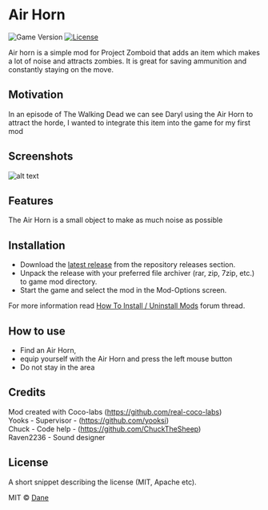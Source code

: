 # Air Horn

![Game Version](https://img.shields.io/badge/PZ%20Version-IWBUMS%3A%2041.50-red) [![License](https://img.shields.io/github/license/yooksi/pz-zmod)](https://www.gnu.org/licenses/)

Air horn is a simple mod for Project Zomboid that adds an item which makes a lot of noise and attracts zombies. It is great for saving ammunition and constantly staying on the move.

## Motivation

In an episode of The Walking Dead we can see Daryl using the Air Horn to attract the horde, I wanted to integrate this item into the game for my first mod

## Screenshots

![alt text](https://i.ibb.co/MV3rp2r/airhorn.jpg)

## Features

The Air Horn is a small object to make as much noise as possible  

## Installation

- Download the [latest release](https://github.com/yooksi/pz-zmod/releases/latest) from the repository releases section.
- Unpack the release with your preferred file archiver (rar, zip, 7zip, etc.) to game mod directory.
- Start the game and select the mod in the Mod-Options screen.

For more information read [How To Install / Uninstall Mods](https://theindiestone.com/forums/index.php?/topic/1395-how-to-install-uninstall-mods/) forum thread.

## How to use

- Find an Air Horn, 
- equip yourself with the Air Horn and press the left mouse button
- Do not stay in the area

## Credits

Mod created with Coco-labs (https://github.com/real-coco-labs)  
Yooks - Supervisor - (https://github.com/yooksi)  
Chuck - Code help - (https://github.com/ChuckTheSheep)  
Raven2236 - Sound designer

## License
A short snippet describing the license (MIT, Apache etc).

MIT © [Dane](https://github.com/DaneTank)